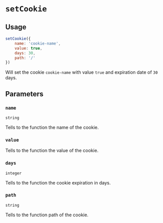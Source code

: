 # `setCookie`

## Usage

```javascript
setCookie({
    name: 'cookie-name',
    value: true,
    days: 30,
    path: '/'
})
```

Will set the cookie `cookie-name` with value `true` and expiration date of `30` days.

## Parameters

### `name`

`string`

Tells to the function the name of the cookie.

### `value`

Tells to the function the value of the cookie.

### `days`

`integer`

Tells to the function the cookie expiration in days.

### `path`

`string`

Tells to the function path of the cookie.
